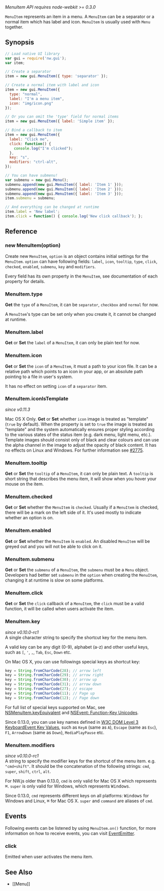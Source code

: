 _MenuItem API requires node-webkit >= 0.3.0_

`MenuItem` represents an item in a menu. A `MenuItem` can be a separator or a normal item which has label and icon. `MenuItem` is usually used with `Menu` together.

## Synopsis

```javascript
// Load native UI library
var gui = require('nw.gui');
var item;

// Create a separator
item = new gui.MenuItem({ type: 'separator' });

// Create a normal item with label and icon
item = new gui.MenuItem({
  type: "normal", 
  label: "I'm a menu item",
  icon: "img/icon.png"
});

// Or you can omit the 'type' field for normal items
item = new gui.MenuItem({ label: 'Simple item' });

// Bind a callback to item
item = new gui.MenuItem({
  label: "Click me",
  click: function() {
    console.log("I'm clicked");
  },
  key: "s",
  modifiers: "ctrl-alt",
});

// You can have submenu!
var submenu = new gui.Menu();
submenu.append(new gui.MenuItem({ label: 'Item 1' }));
submenu.append(new gui.MenuItem({ label: 'Item 2' }));
submenu.append(new gui.MenuItem({ label: 'Item 3' }));
item.submenu = submenu;

// And everything can be changed at runtime
item.label = 'New label';
item.click = function() { console.log('New click callback'); };
```

## Reference

### new MenuItem(option)

Create new `MenuItem`, `option` is an object contains initial settings for the `MenuItem`. `option` can have following fields: `label`, `icon`, `tooltip`, `type`, `click`, `checked`, `enabled`, `submenu`, `key` and `modifiers`.

Every field has its own property in the `MenuItem`, see documentation of each property for details.

### MenuItem.type

**Get** the `type` of a `MenuItem`, it can be `separator`, `checkbox` and `normal` for now.

A `MenuItem`'s type can be set only when you create it, it cannot be changed at runtime.

### MenuItem.label

**Get** or **Set** the `label` of a `MenuItem`, it can only be plain text for now.

### MenuItem.icon

**Get** or **Set** the `icon` of a `MenuItem`, it must a path to your icon file. It can be a relative path which points to an icon in your app, or an absolute path pointing to a file in user's system.

It has no effect on setting `icon` of a `separator` item.

### MenuItem.iconIsTemplate
_since v0.11.3_

Mac OS X Only. **Get** or **Set** whether `icon` image is treated as "template" (`true` by default). When the property is set to `true` the image is treated as "template" and the system automatically ensures proper styling according to the various states of the status item (e.g. dark menu, light menu, etc.). Template images should consist only of black and clear colours and can use the alpha channel in the image to adjust the opacity of black content. It has no effects on Linux and Windows. For further information see [#2775](https://github.com/rogerwang/node-webkit/pull/2775).

### MenuItem.tooltip

**Get** or **Set** the `tooltip` of a `MenuItem`, it can only be plain text. A `tooltip` is short string that describes the menu item, it will show when you hover your mouse on the item.

### MenuItem.checked

**Get** or **Set** whether the `MenuItem` is `checked`. Usually if a `MenuItem` is checked, there will be a mark on the left side of it. It's used mostly to indicate whether an option is on.

### MenuItem.enabled

**Get** or **Set** whether the `MenuItem` is `enabled`. An disabled `MenuItem` will be greyed out and you will not be able to click on it.

### MenuItem.submenu

**Get** or **Set** the `submenu` of a `MenuItem`, the `submenu` must be a `Menu` object. Developers had better set `submenu` in the `option` when creating the `MenuItem`, changing it at runtime is slow on some platforms.

### MenuItem.click

**Get** or **Set** the `click` callback of a `MenuItem`, the `click` must be a valid function, it will be called when users activate the item.

### MenuItem.key
_since v0.10.0-rc1_  
A single character string to specify the shortcut key for the menu item.

A valid key can be any digit (0-9), alphabet (a-z) and other useful keys, such as `[`, `'`, `,`, `Tab`, `Esc`, `Down` etc.

On Mac OS X, you can use followings special keys as shortcut key:
```javascript
key = String.fromCharCode(28); // arrow left
key = String.fromCharCode(29); // arrow right
key = String.fromCharCode(30); // arrow up
key = String.fromCharCode(31); // arrow down
key = String.fromCharCode(27); // escape
key = String.fromCharCode(11); // Page up
key = String.fromCharCode(12); // Page down
```
For full list of special keys supported on Mac, see [NSMenuItem.keyEquivalent](https://developer.apple.com/library/mac/documentation/Cocoa/Reference/ApplicationKit/Classes/NSMenuItem_Class/#//apple_ref/occ/instp/NSMenuItem/keyEquivalent) and [NSEvent: Function-Key Unicodes](https://developer.apple.com/library/mac/documentation/Cocoa/Reference/ApplicationKit/Classes/NSEvent_Class/index.html#//apple_ref/doc/constant_group/Function_Key_Unicodes).

Since 0.13.0, you can use key names defined in [W3C DOM Level 3 KeyboardEvent Key Values](http://www.w3.org/TR/DOM-Level-3-Events-key/), such as `KeyA` (same as `A`), `Escape` (same as `Esc`), `F1`, `ArrowDown` (same as `Down`), `MediaPlayPause` etc.

### MenuItem.modifiers
_since v0.10.0-rc1_  
A string to specify the modifier keys for the shortcut of the menu item. e.g. `"cmd+shift"`. It should be the concatenation of the following strings: `cmd`, `super`, `shift`, `ctrl`, `alt`.

For NW.js older than 0.13.0, `cmd` is only valid for Mac OS X which represents <kbd>&#8984;</kbd>. `super` is only valid for Windows, which represents <kbd>Windows</kbd>.

Since 0.13.0, `cmd` represents different keys on all platforms: <kbd>Windows</kbd> for Windows and Linux, <kbd>&#8984;</kbd> for Mac OS X. `super` and `command` are aliases of `cmd`.

## Events
Following events can be listened by using `MenuItem.on()` function, for more information on how to receive events, you can visit [EventEmitter](http://nodejs.org/api/events.html#events_class_events_eventemitter).

### click

Emitted when user activates the menu item.

## See Also

* [[Menu]]